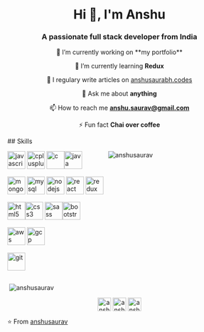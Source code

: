 <h1 align="center">Hi 👋, I'm Anshu</h1>
<h3 align="center">A passionate full stack developer from India</h3>
<div align="center">
 🔭 I’m currently working on **my portfolio**

🌱 I’m currently learning **Redux**

📝 I regulary write articles on [anshusaurabh.codes](anshusaurabh.codes)

💬 Ask me about **anything**

📫 How to reach me **anshu.saurav@gmail.com**

⚡ Fun fact **Chai over coffee**

</div>
## Skills

<div  style="display:flex;">
<div style="width:45%;">
<p align="left"><img src="https://devicons.github.io/devicon/devicon.git/icons/javascript/javascript-original.svg" alt="javascript" width="40" height="40"/> <img src="https://devicons.github.io/devicon/devicon.git/icons/cplusplus/cplusplus-original.svg" alt="cplusplus" width="40" height="40"/>    <img src="https://devicons.github.io/devicon/devicon.git/icons/c/c-original.svg" alt="c" width="40" height="40" title="C"/><img src="https://devicons.github.io/devicon/devicon.git/icons/java/java-original-wordmark.svg" alt="java" width="40" height="40"/></p>

<p>
 <img src="https://devicons.github.io/devicon/devicon.git/icons/mongodb/mongodb-original-wordmark.svg" alt="mongodb" width="40" height="40"/> <img src="https://devicons.github.io/devicon/devicon.git/icons/mysql/mysql-original-wordmark.svg" alt="mysql" width="40" height="40"/> <img src="https://devicons.github.io/devicon/devicon.git/icons/nodejs/nodejs-original-wordmark.svg" alt="nodejs" width="40" height="40"/> <img src="https://devicons.github.io/devicon/devicon.git/icons/react/react-original-wordmark.svg" alt="react" width="40" height="40"/> <img src="https://devicons.github.io/devicon/devicon.git/icons/redux/redux-original.svg" alt="redux" width="40" height="40"/></p>

<p align="left"><img src="https://devicons.github.io/devicon/devicon.git/icons/html5/html5-original-wordmark.svg" alt="html5" width="40" height="40"/><img src="https://devicons.github.io/devicon/devicon.git/icons/css3/css3-original-wordmark.svg" alt="css3" width="40" height="40"/> <img src="https://devicons.github.io/devicon/devicon.git/icons/sass/sass-original.svg" alt="sass" width="40" height="40"/><img src="https://devicons.github.io/devicon/devicon.git/icons/bootstrap/bootstrap-plain.svg" alt="bootstrap" width="40" height="40"/> 
</p>
<p> <img src="https://devicons.github.io/devicon/devicon.git/icons/amazonwebservices/amazonwebservices-original-wordmark.svg" alt="aws" width="40" height="40"/> <img src="https://www.vectorlogo.zone/logos/google_cloud/google_cloud-icon.svg" alt="gcp" width="40" height="40"/>
</p>

<p><img src="https://www.vectorlogo.zone/logos/git-scm/git-scm-icon.svg" alt="git" width="40" height="40"/> </p>
</div>
<div style="width:45%;">
<p align="left"><img align="center" src="https://github-readme-stats.vercel.app/api/top-langs/?username=anshusaurav&layout=compact&hide=html" alt="anshusaurav" /></p>
</div>
</div>
<p>&nbsp;<img align="center" src="https://github-readme-stats.vercel.app/api?username=anshusaurav&show_icons=true" alt="anshusaurav"  /></p>

<p align="center">
<a href="https://twitter.com/anshusaurav" target="blank"><img align="center" src="https://cdn.jsdelivr.net/npm/simple-icons@3.0.1/icons/twitter.svg" alt="anshusaurav" height="30" width="30" /></a>
<a href="https://instagram.com/anshusaurav" target="blank"><img align="center" src="https://cdn.jsdelivr.net/npm/simple-icons@3.0.1/icons/instagram.svg" alt="anshusaurav" height="30" width="30" /></a>
</a>
<a href="https://medium.com/anshusaurav" target="blank"><img align="center" src="https://cdn.jsdelivr.net/npm/simple-icons@3.0.1/icons/medium.svg" alt="anshusaurav" height="30" width="30" /></a>
</p>

⭐️ From [anshusaurav](https://github.com/anshusaurav)
